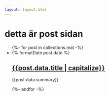 ```yaml
---
layout: layout.html
---
```

# detta är post sidan

<ul class="post-list">
{%- for post in collections.mat -%}
    <li class="post-item">
        <time>{% formatDate post.date %}</time>
        <h2><a href="{{post.url}}">{{post.data.title | capitalize}}</a></h2>
        <p>{{post.data.summary}}</p>
    </li>
{%- endfor -%}
</ul>